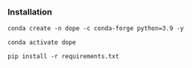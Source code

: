 ### Installation

```
conda create -n dope -c conda-forge python=3.9 -y

conda activate dope

pip install -r requirements.txt 
```